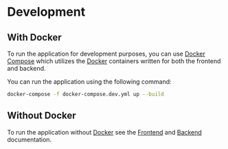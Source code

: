 # Development

## With Docker
To run the application for development purposes, you can use [Docker Compose](https://docs.docker.com/compose/) which utilizes the [Docker](https://www.docker.com/) containers written for both the frontend and backend.

You can run the application using the following command:
```bash
docker-compose -f docker-compose.dev.yml up --build
```

## Without Docker
To run the application without [Docker](https://www.docker.com/) see the [Frontend](./FRONTEND.md) and [Backend](./BACKEND.md) documentation.
